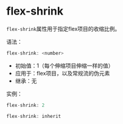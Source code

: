 flex-shrink
========

`flex-shrink`属性用于指定flex项目的收缩比例。

语法：

```c
flex-shrink: <number>
```

 - 初始值：1（每个伸缩项目伸缩一样的值）
 - 应用于：flex项目，以及常规流的伪元素
 - 继承：无

实例：

```c
flex-shrink: 2

flex-shrink: inherit
```